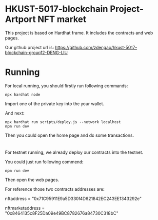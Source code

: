 # HKUST-5017-blockchain Project-Artport NFT market

This project is based on Hardhat frame. It includes the contracts and web pages.

Our github project url is:
https://github.com/zdengao/hkust-5017-blockchain-group12-DENG-LIU

# Running
For local running, you should firstly run following commands:

```shell
npx hardhat node
```
Import one of the private key into the your wallet.

And next:

```shell
npx hardhat run scripts/deploy.js --network localhost
npm run dev
```

Then you could open the home page and do some transactions.

#

For testnet running, we already deploy our contracts into the testnet.

You could just run following commend:

```shell
npm run dev
```
 
Then open the web pages.

For reference those two contracts addresses are:

nftaddress = "0x71C95911E9a5D330f4D621842EC243EE1343292e"

nftmarketaddress = "0x8464135c8F25Da09e49BC8782676a84730C318bC"